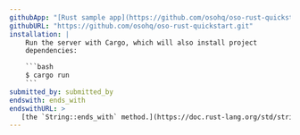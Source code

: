 ```yaml
---
githubApp: "[Rust sample app](https://github.com/osohq/oso-rust-quickstart)"
githubURL: "https://github.com/osohq/oso-rust-quickstart.git"
installation: |
    Run the server with Cargo, which will also install project
    dependencies:

    ```bash
    $ cargo run
    ```
submitted_by: submitted_by
endswith: ends_with
endswithURL: >
   [the `String::ends_with` method.](https://doc.rust-lang.org/std/string/struct.String.html#method.ends_with)
---
```

